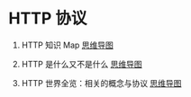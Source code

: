 # HTTP 协议

1. HTTP 知识 Map [思维导图](/Notes/HTTP/HTTP知识Map.md)

2. HTTP 是什么又不是什么 [思维导图](/Notes/HTTP/HTTP是什么又不是什么.md)

3. HTTP 世界全览：相关的概念与协议 [思维导图](/Notes/HTTP/HTTP世界全览：相关的概念与协议.md)
